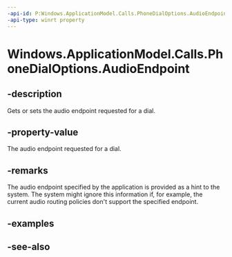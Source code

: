 ----api-id: P:Windows.ApplicationModel.Calls.PhoneDialOptions.AudioEndpoint
-api-type: winrt property
---<!-- Property syntaxpublic Windows.ApplicationModel.Calls.PhoneAudioRoutingEndpoint AudioEndpoint { get;  set; }--># Windows.ApplicationModel.Calls.PhoneDialOptions.AudioEndpoint## -descriptionGets or sets the audio endpoint requested for a dial.## -property-valueThe audio endpoint requested for a dial.## -remarksThe audio endpoint specified by the application is provided as a hint to the system. The system might ignore this information if, for example, the current audio routing policies don't support the specified endpoint.## -examples## -see-also